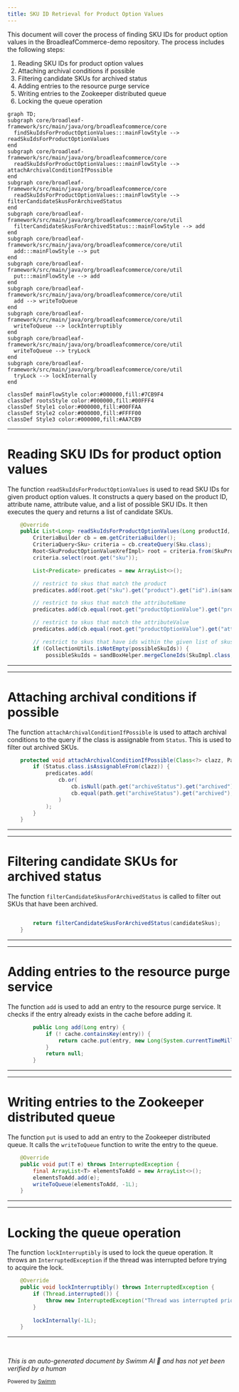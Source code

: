 ```yaml
---
title: SKU ID Retrieval for Product Option Values
---
```

This document will cover the process of finding SKU IDs for product option values in the BroadleafCommerce-demo repository. The process includes the following steps:

1. Reading SKU IDs for product option values
2. Attaching archival conditions if possible
3. Filtering candidate SKUs for archived status
4. Adding entries to the resource purge service
5. Writing entries to the Zookeeper distributed queue
6. Locking the queue operation

```mermaid
graph TD;
subgraph core/broadleaf-framework/src/main/java/org/broadleafcommerce/core
  findSkuIdsForProductOptionValues:::mainFlowStyle --> readSkuIdsForProductOptionValues
end
subgraph core/broadleaf-framework/src/main/java/org/broadleafcommerce/core
  readSkuIdsForProductOptionValues:::mainFlowStyle --> attachArchivalConditionIfPossible
end
subgraph core/broadleaf-framework/src/main/java/org/broadleafcommerce/core
  readSkuIdsForProductOptionValues:::mainFlowStyle --> filterCandidateSkusForArchivedStatus
end
subgraph core/broadleaf-framework/src/main/java/org/broadleafcommerce/core/util
  filterCandidateSkusForArchivedStatus:::mainFlowStyle --> add
end
subgraph core/broadleaf-framework/src/main/java/org/broadleafcommerce/core/util
  add:::mainFlowStyle --> put
end
subgraph core/broadleaf-framework/src/main/java/org/broadleafcommerce/core/util
  put:::mainFlowStyle --> add
end
subgraph core/broadleaf-framework/src/main/java/org/broadleafcommerce/core/util
  add --> writeToQueue
end
subgraph core/broadleaf-framework/src/main/java/org/broadleafcommerce/core/util
  writeToQueue --> lockInterruptibly
end
subgraph core/broadleaf-framework/src/main/java/org/broadleafcommerce/core/util
  writeToQueue --> tryLock
end
subgraph core/broadleaf-framework/src/main/java/org/broadleafcommerce/core/util
  tryLock --> lockInternally
end

classDef mainFlowStyle color:#000000,fill:#7CB9F4
classDef rootsStyle color:#000000,fill:#00FFF4
classDef Style1 color:#000000,fill:#00FFAA
classDef Style2 color:#000000,fill:#FFFF00
classDef Style3 color:#000000,fill:#AA7CB9
```

<SwmSnippet path="/core/broadleaf-framework/src/main/java/org/broadleafcommerce/core/catalog/dao/ProductOptionDaoImpl.java" line="141">

---

# Reading SKU IDs for product option values

The function `readSkuIdsForProductOptionValues` is used to read SKU IDs for given product option values. It constructs a query based on the product ID, attribute name, attribute value, and a list of possible SKU IDs. It then executes the query and returns a list of candidate SKUs.

```java
    @Override
    public List<Long> readSkuIdsForProductOptionValues(Long productId, String attributeName, String attributeValue, List<Long> possibleSkuIds) {
        CriteriaBuilder cb = em.getCriteriaBuilder();
        CriteriaQuery<Sku> criteria = cb.createQuery(Sku.class);
        Root<SkuProductOptionValueXrefImpl> root = criteria.from(SkuProductOptionValueXrefImpl.class);
        criteria.select(root.get("sku"));

        List<Predicate> predicates = new ArrayList<>();

        // restrict to skus that match the product
        predicates.add(root.get("sku").get("product").get("id").in(sandBoxHelper.mergeCloneIds(ProductImpl.class, productId)));

        // restrict to skus that match the attributeName
        predicates.add(cb.equal(root.get("productOptionValue").get("productOption").get("attributeName"), attributeName));

        // restrict to skus that match the attributeValue
        predicates.add(cb.equal(root.get("productOptionValue").get("attributeValue"), attributeValue));

        // restrict to skus that have ids within the given list of skus ids
        if (CollectionUtils.isNotEmpty(possibleSkuIds)) {
            possibleSkuIds = sandBoxHelper.mergeCloneIds(SkuImpl.class, possibleSkuIds.toArray(new Long[possibleSkuIds.size()]));
```

---

</SwmSnippet>

<SwmSnippet path="/core/broadleaf-framework/src/main/java/org/broadleafcommerce/core/catalog/dao/ProductOptionDaoImpl.java" line="199">

---

# Attaching archival conditions if possible

The function `attachArchivalConditionIfPossible` is used to attach archival conditions to the query if the class is assignable from `Status`. This is used to filter out archived SKUs.

```java
    protected void attachArchivalConditionIfPossible(Class<?> clazz, Path<?> path, CriteriaBuilder cb, List<Predicate> predicates) {
        if (Status.class.isAssignableFrom(clazz)) {
            predicates.add(
                cb.or(
                    cb.isNull(path.get("archiveStatus").get("archived")),
                    cb.equal(path.get("archiveStatus").get("archived"), 'N')
                )
            );
        }
    }
```

---

</SwmSnippet>

<SwmSnippet path="/core/broadleaf-framework/src/main/java/org/broadleafcommerce/core/catalog/dao/ProductOptionDaoImpl.java" line="178">

---

# Filtering candidate SKUs for archived status

The function `filterCandidateSkusForArchivedStatus` is called to filter out SKUs that have been archived.

```java

        return filterCandidateSkusForArchivedStatus(candidateSkus);
    }
```

---

</SwmSnippet>

<SwmSnippet path="/core/broadleaf-framework/src/main/java/org/broadleafcommerce/core/util/service/ResourcePurgeServiceImpl.java" line="593">

---

# Adding entries to the resource purge service

The function `add` is used to add an entry to the resource purge service. It checks if the entry already exists in the cache before adding it.

```java
        public Long add(Long entry) {
            if (! cache.containsKey(entry)) {
                return cache.put(entry, new Long(System.currentTimeMillis()));
            }
            return null;
        }
```

---

</SwmSnippet>

<SwmSnippet path="/core/broadleaf-framework/src/main/java/org/broadleafcommerce/core/util/queue/ZookeeperDistributedQueue.java" line="393">

---

# Writing entries to the Zookeeper distributed queue

The function `put` is used to add an entry to the Zookeeper distributed queue. It calls the `writeToQueue` function to write the entry to the queue.

```java
    @Override
    public void put(T e) throws InterruptedException {
        final ArrayList<T> elementsToAdd = new ArrayList<>();
        elementsToAdd.add(e);
        writeToQueue(elementsToAdd, -1L);
    }
```

---

</SwmSnippet>

<SwmSnippet path="/core/broadleaf-framework/src/main/java/org/broadleafcommerce/core/util/lock/ReentrantDistributedZookeeperLock.java" line="335">

---

# Locking the queue operation

The function `lockInterruptibly` is used to lock the queue operation. It throws an `InterruptedException` if the thread was interrupted before trying to acquire the lock.

```java
    @Override
    public void lockInterruptibly() throws InterruptedException {
        if (Thread.interrupted()) {
            throw new InterruptedException("Thread was interrupted prior to trying to acquire the lock.");
        }
        
        lockInternally(-1L);
    }
```

---

</SwmSnippet>

&nbsp;

*This is an auto-generated document by Swimm AI 🌊 and has not yet been verified by a human*

<SwmMeta version="3.0.0" repo-id="Z2l0aHViJTNBJTNBQnJvYWRsZWFmQ29tbWVyY2UtZGVtbyUzQSUzQWdpbGFkbmF2b3Q=" repo-name="BroadleafCommerce-demo" doc-type="flows"><sup>Powered by [Swimm](/)</sup></SwmMeta>
